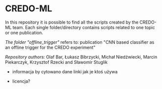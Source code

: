 # CREDO-ML

In this repository it is possible to find all the scripts created by the CREDO-ML team.
Each single folder/directory contains scripts related to one topic or one publication.

*The folder "offline_trigger"*
refers to: publication "CNN based classifier as an offline trigger for the CREDO experiment"



*Repository authors:*
Olaf Bar, Łukasz Bibrzycki, Michał Niedźwiecki, Marcin Piekarczyk, Krzysztof Rzecki and Sławomir Stuglik 


+ informacja by cytowano dane linki jak je ktoś używa

+ licencja?
